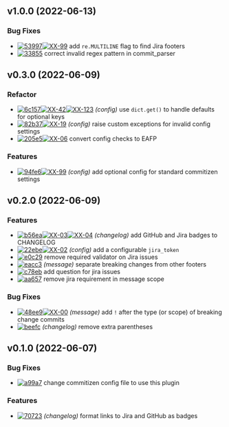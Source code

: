 ## v1.0.0 (2022-06-13)

### Bug Fixes

- [![53997](https://img.shields.io/badge/-53997-%23121011.svg?style=flat-square&logo=github&logoColor=white)](https://github.com/brianburwell11/cz-github-jira-conventional-footer/commit/53997cee306c596191f52ce44976f338f0013e1c)[![XX-99](https://img.shields.io/badge/-XX--99-dfe1e5.svg?style=flat-square&logo=jira&logoColor=0052cc)](https://myproject.atlassian.net/browse/XX-99) add `re.MULTILINE` flag to find Jira footers
- [![33855](https://img.shields.io/badge/-33855-%23121011.svg?style=flat-square&logo=github&logoColor=white)](https://github.com/brianburwell11/cz-github-jira-conventional-footer/commit/338556f2d9bb1b19c1f347eef5428b641eb98782) correct invalid regex pattern in commit_parser

## v0.3.0 (2022-06-09)

### Refactor

- [![6c157](https://img.shields.io/badge/-6c157-%23121011.svg?style=flat-square&logo=github&logoColor=white)](https://github.com/brianburwell11/cz-github-jira-conventional-footer/commit/6c1576bdb23ae984f0c943ee1c39a60da37e806a)[![XX-42](https://img.shields.io/badge/-XX--42-dfe1e5.svg?style=flat-square&logo=jira&logoColor=0052cc)](https://myproject.atlassian.net/browse/XX-42)[![XX-123](https://img.shields.io/badge/-XX--123-dfe1e5.svg?style=flat-square&logo=jira&logoColor=0052cc)](https://myproject.atlassian.net/browse/XX-123) _(config)_ use `dict.get()` to handle defaults for optional keys
- [![82b37](https://img.shields.io/badge/-82b37-%23121011.svg?style=flat-square&logo=github&logoColor=white)](https://github.com/brianburwell11/cz-github-jira-conventional-footer/commit/82b375b41aba9f8c52a2843ebfef5b6c49f4b979)[![XX-19](https://img.shields.io/badge/-XX--19-dfe1e5.svg?style=flat-square&logo=jira&logoColor=0052cc)](https://myproject.atlassian.net/browse/XX-19) _(config)_ raise custom exceptions for invalid config settings
- [![205e5](https://img.shields.io/badge/-205e5-%23121011.svg?style=flat-square&logo=github&logoColor=white)](https://github.com/brianburwell11/cz-github-jira-conventional-footer/commit/205e5ef59239fba8274188e2a4795021e75f2021)[![XX-06](https://img.shields.io/badge/-XX--06-dfe1e5.svg?style=flat-square&logo=jira&logoColor=0052cc)](https://myproject.atlassian.net/browse/XX-06) convert config checks to EAFP

### Features

- [![94fe6](https://img.shields.io/badge/-94fe6-%23121011.svg?style=flat-square&logo=github&logoColor=white)](https://github.com/brianburwell11/cz-github-jira-conventional-footer/commit/94fe63d6d84897f2d36dfa4c0054c676db6cbfb9)[![XX-99](https://img.shields.io/badge/-XX--99-dfe1e5.svg?style=flat-square&logo=jira&logoColor=0052cc)](https://myproject.atlassian.net/browse/XX-99) _(config)_ add optional config for standard commitizen settings

## v0.2.0 (2022-06-09)

### Features

- [![b56ea](https://img.shields.io/badge/-b56ea-%23121011.svg?style=flat-square&logo=github&logoColor=white)](https://github.com/brianburwell11/cz-github-jira-conventional-footer/commit/b56ea677af8a969614b159316d9d28a3267f7169)[![XX-03](https://img.shields.io/badge/-XX--03-dfe1e5.svg?style=flat-square&logo=jira&logoColor=0052cc)](https://myproject.atlassian.net/browse/XX-03)[![XX-04](https://img.shields.io/badge/-XX--04-dfe1e5.svg?style=flat-square&logo=jira&logoColor=0052cc)](https://myproject.atlassian.net/browse/XX-04) _(changelog)_ add GitHub and Jira badges to CHANGELOG
- [![22ebe](https://img.shields.io/badge/-22ebe-%23121011.svg?style=flat-square&logo=github&logoColor=white)](https://github.com/brianburwell11/cz-github-jira-conventional-footer/commit/22ebe396d6e6a336513ecd508631747900b91092)[![XX-02](https://img.shields.io/badge/-XX--02-dfe1e5.svg?style=flat-square&logo=jira&logoColor=0052cc)](https://myproject.atlassian.net/browse/XX-02) _(config)_ add a configurable `jira_token`
- [![e0c29](https://img.shields.io/badge/-e0c29-%23121011.svg?style=flat-square&logo=github&logoColor=white)](https://github.com/brianburwell11/cz-github-jira-conventional-footer/commit/e0c29e515fd50acf4e4339556940dd8c0d6b75ac) remove required validator on Jira issues
- [![eacc3](https://img.shields.io/badge/-eacc3-%23121011.svg?style=flat-square&logo=github&logoColor=white)](https://github.com/brianburwell11/cz-github-jira-conventional-footer/commit/eacc3543ee30be575455633471720a7a33502553) _(message)_ separate breaking changes from other footers
- [![c78eb](https://img.shields.io/badge/-c78eb-%23121011.svg?style=flat-square&logo=github&logoColor=white)](https://github.com/brianburwell11/cz-github-jira-conventional-footer/commit/c78eb3499eb997bf9124c01a1b9b7990e0a7c682) add question for jira issues
- [![aa657](https://img.shields.io/badge/-aa657-%23121011.svg?style=flat-square&logo=github&logoColor=white)](https://github.com/brianburwell11/cz-github-jira-conventional-footer/commit/aa6575373cc235c976539b6f36f966e3b683e955) remove jira requirement in message scope

### Bug Fixes

- [![48ee9](https://img.shields.io/badge/-48ee9-%23121011.svg?style=flat-square&logo=github&logoColor=white)](https://github.com/brianburwell11/cz-github-jira-conventional-footer/commit/48ee9e8a032dde2dcebfdd8f2ed6c94465e9cca7)[![XX-00](https://img.shields.io/badge/-XX--00-dfe1e5.svg?style=flat-square&logo=jira&logoColor=0052cc)](https://myproject.atlassian.net/browse/XX-00) _(message)_ add `!` after the type (or scope) of breaking change commits
- [![beefc](https://img.shields.io/badge/-beefc-%23121011.svg?style=flat-square&logo=github&logoColor=white)](https://github.com/brianburwell11/cz-github-jira-conventional-footer/commit/beefc33b3546d9ec06ced1caac9ceef35c05644b) _(changelog)_ remove extra parentheses

## v0.1.0 (2022-06-07)

### Bug Fixes

- [![a99a7](https://img.shields.io/badge/-a99a7-%23121011.svg?style=flat-square&logo=github&logoColor=white)](https://github.com/brianburwell11/cz-github-jira-conventional-footer/commit/a99a796cec4b4cca435cc5fd628d699606da39fb) change commitizen config file to use this plugin

### Features

- [![70723](https://img.shields.io/badge/-70723-%23121011.svg?style=flat-square&logo=github&logoColor=white)](https://github.com/brianburwell11/cz-github-jira-conventional-footer/commit/7072339bd57c26d92f3ed91aefe419e7d917c9ca) _(changelog)_ format links to Jira and GitHub as badges

